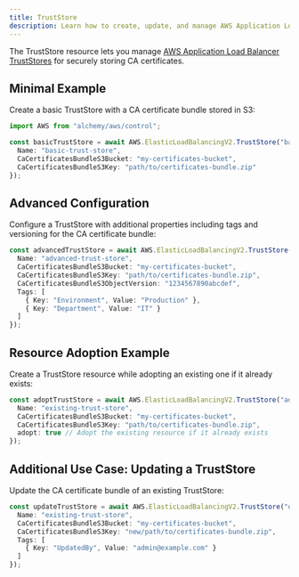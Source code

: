```yaml
---
title: TrustStore
description: Learn how to create, update, and manage AWS Application Load Balancer TrustStores using Alchemy Cloud Control.
---
```


The TrustStore resource lets you manage [AWS Application Load Balancer TrustStores](https://docs.aws.amazon.com/elasticloadbalancing/latest/userguide/) for securely storing CA certificates. 

## Minimal Example

Create a basic TrustStore with a CA certificate bundle stored in S3:

```ts
import AWS from "alchemy/aws/control";

const basicTrustStore = await AWS.ElasticLoadBalancingV2.TrustStore("basicTrustStore", {
  Name: "basic-trust-store",
  CaCertificatesBundleS3Bucket: "my-certificates-bucket",
  CaCertificatesBundleS3Key: "path/to/certificates-bundle.zip"
});
```

## Advanced Configuration

Configure a TrustStore with additional properties including tags and versioning for the CA certificate bundle:

```ts
const advancedTrustStore = await AWS.ElasticLoadBalancingV2.TrustStore("advancedTrustStore", {
  Name: "advanced-trust-store",
  CaCertificatesBundleS3Bucket: "my-certificates-bucket",
  CaCertificatesBundleS3Key: "path/to/certificates-bundle.zip",
  CaCertificatesBundleS3ObjectVersion: "1234567890abcdef",
  Tags: [
    { Key: "Environment", Value: "Production" },
    { Key: "Department", Value: "IT" }
  ]
});
```

## Resource Adoption Example

Create a TrustStore resource while adopting an existing one if it already exists:

```ts
const adoptTrustStore = await AWS.ElasticLoadBalancingV2.TrustStore("adoptTrustStore", {
  Name: "existing-trust-store",
  CaCertificatesBundleS3Bucket: "my-certificates-bucket",
  CaCertificatesBundleS3Key: "path/to/certificates-bundle.zip",
  adopt: true // Adopt the existing resource if it already exists
});
```

## Additional Use Case: Updating a TrustStore

Update the CA certificate bundle of an existing TrustStore:

```ts
const updateTrustStore = await AWS.ElasticLoadBalancingV2.TrustStore("updateTrustStore", {
  Name: "existing-trust-store",
  CaCertificatesBundleS3Bucket: "my-certificates-bucket",
  CaCertificatesBundleS3Key: "new/path/to/certificates-bundle.zip",
  Tags: [
    { Key: "UpdatedBy", Value: "admin@example.com" }
  ]
});
```